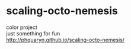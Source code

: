 # scaling-octo-nemesis
color project <br>
just something for fun <br>
http://phquaryn.github.io/scaling-octo-nemesis/ 
